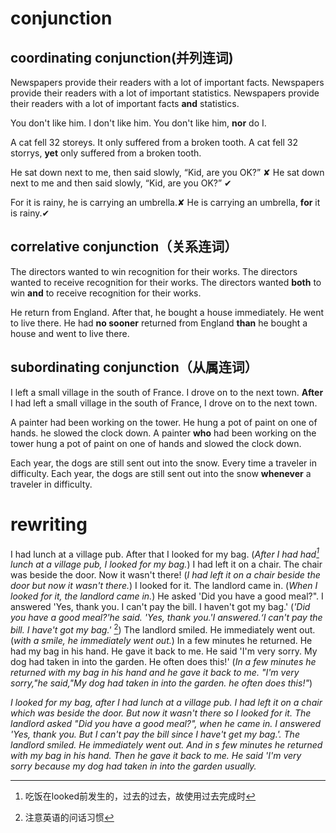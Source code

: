 # conjunction
## coordinating conjunction(并列连词)

Newspapers provide their readers with a lot of important facts.
Newspapers provide their readers with a lot of important statistics.
Newspapers provide their readers with a lot of important facts **and** statistics.

You don't like him.
I don't like him.
You don't like him, **nor** do I. 

A cat fell 32 storeys.
It only suffered from a broken tooth.
A cat fell 32 storrys, **yet** only suffered from a broken tooth.

He sat down next to me, then said slowly, “Kid, are you OK?” ✘
He sat down next to me and then said slowly, “Kid, are you OK?” ✔

For it is rainy, he is carrying an umbrella.✘
He is carrying an umbrella, **for** it is rainy.✔
## correlative conjunction（关系连词）

The directors wanted to win recognition for their works.
The directors wanted to receive recognition for their works.
The directors wanted **both** to win **and** to receive recognition for their works. 

He return from England.
After that, he bought a house immediately.
He went to live there.
He had **no sooner** returned from England **than** he bought a house and went to live there.

## subordinating conjunction（从属连词）

I left a small village in the south of France.
I drove on to the next town.
**After** I had left a small village in the south of France, I drove on to the next town.

A painter had been working on the tower.
He hung a pot of paint on one of hands.
he slowed the clock down.
A painter **who** had been working on the tower hung a pot of paint on one of hands and slowed the clock down.
 
Each year, the dogs are still sent out into the snow.
Every time a traveler in difficulty.
Each year, the dogs are still sent out into the snow **whenever** a traveler in difficulty.

# rewriting 

I had lunch at a village pub. After that I looked for my bag. (_After I had had[^1] lunch at a village pub, I looked for my bag._)
I had left it on a chair. The chair was beside the door. Now it wasn't there! (_I had left it on a chair beside the door but now it wasn't there._)
I looked for it. The landlord came in. (_When I looked for it, the landlord came in._)
He asked 'Did you have a good meal?".
I answered 'Yes, thank you. I can't pay the bill. I haven't got my bag.' (_'Did you have a good meal?'he said. 'Yes, thank you.'I answered.‘I can't pay the bill. I have't got my bag.'_ [^2])
The landlord smiled. He immediately went out. (_with a smile, he immediately went out._)
In a few minutes he returned. He had my bag in his hand. He gave it back to me. He said 'I'm very sorry. My dog had taken in into the garden. He often does this!' (_In a few minutes he returned with my bag in his hand and he gave it back to me. "I'm very sorry,"he said,"My dog had taken in into the garden. he often does this!"_)

_I looked for my bag, after I had lunch at a village pub. I had left it on a chair which was beside the door. But now it wasn't there so I looked for it. The landlord asked "Did you have a good meal?", when he came in. I answered 'Yes, thank you. But I can't pay the bill since I have't get my bag.'. The landlord smiled. He immediately went out. And in s few minutes he returned with my bag in his hand. Then he gave it back to me. He said 'I'm very sorry because my dog had taken in into the garden usually._



[^1]: 吃饭在looked前发生的，过去的过去，故使用过去完成时
[^2]: 注意英语的问话习惯